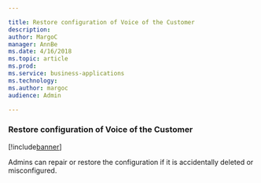 ```yaml
---

title: Restore configuration of Voice of the Customer
description: 
author: MargoC
manager: AnnBe
ms.date: 4/16/2018
ms.topic: article
ms.prod: 
ms.service: business-applications
ms.technology: 
ms.author: margoc
audience: Admin

---
```

### Restore configuration of Voice of the Customer

[!include[banner](../../includes/banner.md)]




Admins can repair or restore the configuration if it is accidentally deleted or
misconfigured.
